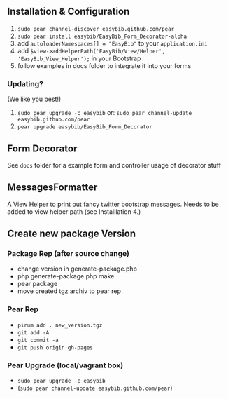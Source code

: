 ## Installation & Configuration

 1. `sudo pear channel-discover easybib.github.com/pear`
 2. `sudo pear install easybib/EasyBib_Form_Decorator-alpha`
 3. add `autoloaderNamespaces[] = "EasyBib"` to your `application.ini`
 4. add `$view->addHelperPath('EasyBib/View/Helper', 'EasyBib_View_Helper');` 
 	in your Bootstrap
 5. follow examples in docs folder to integrate it into your forms

### Updating?

(We like you best!)

 1. `sudo pear upgrade -c easybib` or: `sudo pear channel-update easybib.github.com/pear`
 2. `pear upgrade easybib/EasyBib_Form_Decorator`

## Form Decorator

See `docs` folder for a example form and controller usage of decorator stuff

## MessagesFormatter

A View Helper to print out fancy twitter bootstrap messages.
Needs to be added to view helper path (see Installlation 4.)

## Create new package Version

### Package Rep (after source change)

 - change version in generate-package.php
 - php generate-package.php make
 - pear package
 - move created tgz archiv to pear rep

### Pear Rep

 - `pirum add . new_version.tgz`
 - `git add -A`
 - `git commit -a`
 - `git push origin gh-pages`

### Pear Upgrade (local/vagrant box)

 - `sudo pear upgrade -c easybib` 
 - (`sudo pear channel-update easybib.github.com/pear`)
